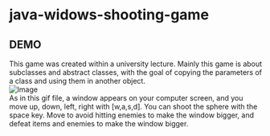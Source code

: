 # java-widows-shooting-game
## DEMO
This game was created within a university lecture. Mainly this game is about subclasses and abstract classes, with the goal of copying the parameters of a class and using them in another object.  
![Image](https://github.com/user-attachments/assets/8e4740df-7188-4809-a411-9d1a52adf281)  
As in this gif file, a window appears on your computer screen, and you move up, down, left, right with [w,a,s,d].
You can shoot the sphere with the space key. Move to avoid hitting enemies to make the window bigger, and defeat items and enemies to make the window bigger.

